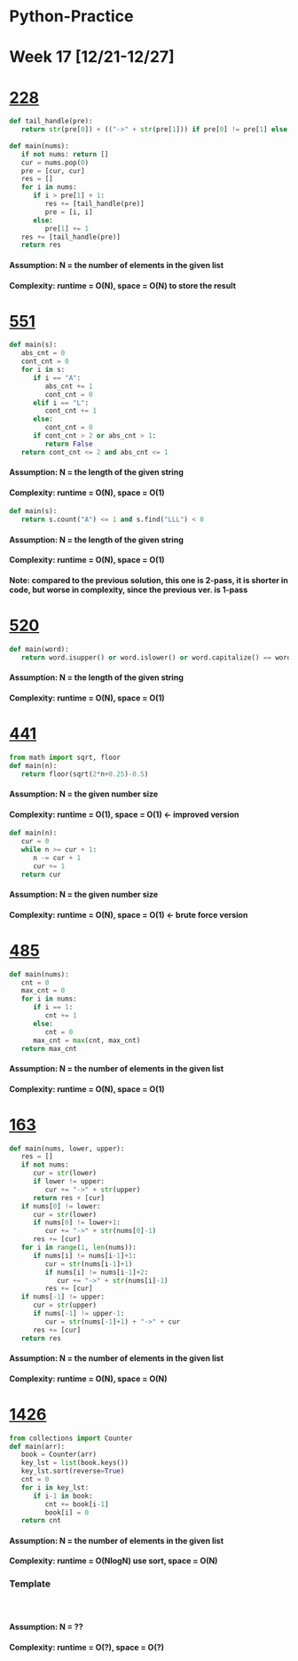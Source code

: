 # Python-Practice

# Week 17 [12/21-12/27]

# [228](https://leetcode.com/problems/summary-ranges/)
```python
def tail_handle(pre):
   return str(pre[0]) + (("->" + str(pre[1])) if pre[0] != pre[1] else "")
   
def main(nums):
   if not nums: return []
   cur = nums.pop(0)
   pre = [cur, cur]
   res = []
   for i in nums:
      if i > pre[1] + 1:
         res += [tail_handle(pre)]
         pre = [i, i]
      else:
         pre[1] += 1
   res += [tail_handle(pre)]
   return res
```
#### Assumption: N = the number of elements in the given list
#### Complexity: runtime = O(N), space = O(N) to store the result

# [551](https://leetcode.com/problems/student-attendance-record-i/)
```python
def main(s):
   abs_cnt = 0
   cont_cnt = 0
   for i in s:
      if i == "A":
         abs_cnt += 1
         cont_cnt = 0
      elif i == "L":
         cont_cnt += 1
      else:
         cont_cnt = 0
      if cont_cnt > 2 or abs_cnt > 1:
         return False
   return cont_cnt <= 2 and abs_cnt <= 1
```
#### Assumption: N = the length of the given string
#### Complexity: runtime = O(N), space = O(1)
```python
def main(s):
   return s.count("A") <= 1 and s.find("LLL") < 0
```
#### Assumption: N = the length of the given string
#### Complexity: runtime = O(N), space = O(1)
#### Note: compared to the previous solution, this one is 2-pass, it is shorter in code, but worse in complexity, since the previous ver. is 1-pass

# [520](https://leetcode.com/problems/detect-capital/)
```python
def main(word):
   return word.isupper() or word.islower() or word.capitalize() == word
```
#### Assumption: N = the length of the given string
#### Complexity: runtime = O(N), space = O(1)

# [441](https://leetcode.com/problems/arranging-coins/)
```python
from math import sqrt, floor
def main(n):
   return floor(sqrt(2*n+0.25)-0.5)
```
#### Assumption: N = the given number size
#### Complexity: runtime = O(1), space = O(1) <- improved version
```python
def main(n):
   cur = 0
   while n >= cur + 1:
      n -= cur + 1
      cur += 1
   return cur
```
#### Assumption: N = the given number size
#### Complexity: runtime = O(N), space = O(1) <- brute force version

# [485](https://leetcode.com/problems/max-consecutive-ones/)
```python
def main(nums):
   cnt = 0
   max_cnt = 0
   for i in nums:
      if i == 1:
         cnt += 1
      else:
         cnt = 0
      max_cnt = max(cnt, max_cnt)
   return max_cnt
```
#### Assumption: N = the number of elements in the given list
#### Complexity: runtime = O(N), space = O(1)

# [163](https://leetcode.com/problems/missing-ranges/)
```python
def main(nums, lower, upper):
   res = []
   if not nums:
      cur = str(lower)
      if lower != upper:
         cur += "->" + str(upper)
      return res + [cur]
   if nums[0] != lower:
      cur = str(lower)
      if nums[0] != lower+1:
         cur += "->" + str(nums[0]-1)
      res += [cur]
   for i in range(1, len(nums)):
      if nums[i] != nums[i-1]+1:
         cur = str(nums[i-1]+1)
         if nums[i] != nums[i-1]+2:
            cur += "->" + str(nums[i]-1)
         res += [cur]
   if nums[-1] != upper:
      cur = str(upper)
      if nums[-1] != upper-1:
         cur = str(nums[-1]+1) + "->" + cur
      res += [cur]
   return res
```
#### Assumption: N = the number of elements in the given list
#### Complexity: runtime = O(N), space = O(N)

# [1426](https://leetcode.com/problems/counting-elements/)
```python
from collections import Counter
def main(arr):
   book = Counter(arr)
   key_lst = list(book.keys())
   key_lst.sort(reverse=True)
   cnt = 0
   for i in key_lst:
      if i-1 in book:
         cnt += book[i-1]
         book[i] = 0
   return cnt
```
#### Assumption: N = the number of elements in the given list
#### Complexity: runtime = O(NlogN) use sort, space = O(N)

### Template
# []()
```python
```
#### Assumption: N = ??
#### Complexity: runtime = O(?), space = O(?)
